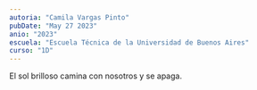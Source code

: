```yaml
---
autoria: "Camila Vargas Pinto"
pubDate: "May 27 2023"
anio: "2023"
escuela: "Escuela Técnica de la Universidad de Buenos Aires"
curso: "1D"
---
```


El sol brilloso
camina con nosotros
y se apaga.
